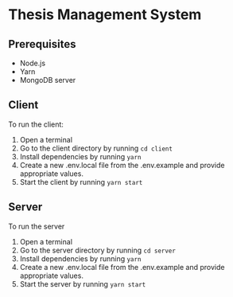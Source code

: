 # Thesis Management System

## Prerequisites

- Node.js
- Yarn
- MongoDB server

## Client

To run the client:

1. Open a terminal
2. Go to the client directory by running `cd client`
3. Install dependencies by running `yarn`
4. Create a new .env.local file from the .env.example and provide appropriate values.
5. Start the client by running `yarn start`

## Server

To run the server

1. Open a terminal
2. Go to the server directory by running `cd server`
3. Install dependencies by running `yarn`
4. Create a new .env.local file from the .env.example and provide appropriate values.
5. Start the server by running `yarn start`

